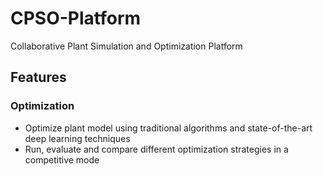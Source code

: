# CPSO-Platform
Collaborative Plant Simulation and Optimization Platform

## Features

### Optimization
- Optimize plant model using traditional algorithms and state-of-the-art deep learning techniques
- Run, evaluate and compare different optimization strategies in a competitive mode
